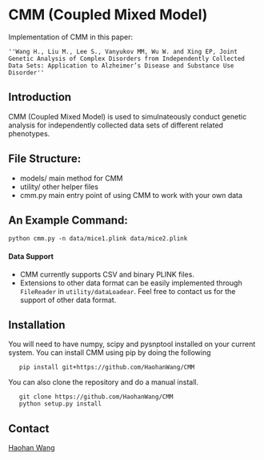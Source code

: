 # CMM (Coupled Mixed Model)

Implementation of CMM in this paper:

    ''Wang H., Liu M., Lee S., Vanyukov MM, Wu W. and Xing EP, Joint Genetic Analysis of Complex Disorders from Independently Collected Data Sets: Application to Alzheimer’s Disease and Substance Use Disorder''

## Introduction

CMM (Coupled Mixed Model) is used to simulnateously conduct genetic analysis for independently collected data sets of different related phenotypes.

## File Structure:

* models/ main method for CMM
* utility/ other helper files
* cmm.py main entry point of using CMM to work with your own data

## An Example Command:

```
python cmm.py -n data/mice1.plink data/mice2.plink
```
#### Data Support
* CMM currently supports CSV and binary PLINK files.
* Extensions to other data format can be easily implemented through `FileReader` in `utility/dataLoadear`. Feel free to contact us for the support of other data format.

## Installation
You will need to have numpy, scipy and pysnptool installed on your current system.
You can install CMM using pip by doing the following

```
   pip install git+https://github.com/HaohanWang/CMM
```

You can also clone the repository and do a manual install.
```
   git clone https://github.com/HaohanWang/CMM
   python setup.py install
```

## Contact
[Haohan Wang](http://www.cs.cmu.edu/~haohanw/)
